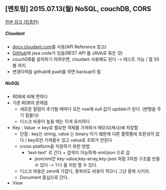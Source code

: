 ## [멘토링] 2015.07.13(월) NoSQL, couchDB, CORS

[원본 링크 (민종현)](https://www.evernote.com/shard/s37/sh/23e990df-1fb9-4ea3-a357-6337bb252cb0/f6da4b602c1347ba)

##### Cloudant
* [docs.cloudant.com](http://docs.cloudant.com)를 사용(API Reference 참고)
* [GitHub](https://github.com/cloudant/java-cloudant)에 java code가 있음(REST API 를 JAVA로 묶은 것)
* couchDB를 설치하기 어려우면, cloudant 사용해도 된다 -> 테스트 가능 / 월 50불 까지
* 변경이력을 github에 push를 하면 backup이 됨

##### NoSQL
* RDB에 비해 편하다
* 기존 RDB의 문제점
	* 새로운 칼럼이 추가될 때마다 모든 row에 null 값이 update가 된다. (변형을 주기 힘들다)
	* 디스크 비용이 높을 때는 이게 유리하다
* Key : Value ->  key로 필요한 객체를 가져와서 메모리(캐시)에 저장함
	* 단점 : key는 string, value 는 binary 이기 떄문에 다른 플랫폼에 호환성이 없다 / key로만 가져올수 있고 value로 조회가 안된다
	* cross-platform을 지원하기 위한 방법
		* 'text-text' 로 간다 + 검색이 가능하게-xml/json 으로 감
			* json/xml은 key-value,key-array,key-json 처럼 3차원 구조를 만들 수 있다 -> 1:다 를 지원 할 수 있다.
	* 디스크 비용은 zero에 가깝다, 중복되도 비용이 적으니 그냥 중복 시키자.
	* Document 중심으로 간다.
* View  	


